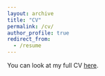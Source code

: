 ```yaml
---
layout: archive
title: "CV"
permalink: /cv/
author_profile: true
redirect_from:
  - /resume
---
```


You can look at my full CV [here](/files/Shuowei_Li_Resume.pdf).